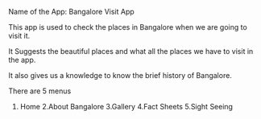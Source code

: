 Name of the App: Bangalore Visit App

 This app is used to check the places in Bangalore when we are going to visit it.
 
 It Suggests the beautiful places and what all the places we have to visit in the app.
 
 It also gives us a knowledge to know the brief history of Bangalore.
 
 There are 5 menus
   1. Home
   2.About Bangalore
   3.Gallery
   4.Fact Sheets
   5.Sight Seeing
 
 
